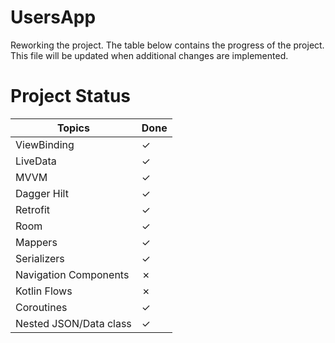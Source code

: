 # UsersApp
Reworking the project. The table below contains the progress of the project.
This file will be updated when additional changes are implemented.

# Project Status

|         Topics         | Done |
|------------------------|------|
| ViewBinding            | ✓    |
| LiveData               | ✓    |
| MVVM                   | ✓    |
| Dagger Hilt            | ✓    |
| Retrofit               | ✓    |
| Room                   | ✓    |
| Mappers                | ✓    |
| Serializers            | ✓    |
| Navigation Components  | ✗    |
| Kotlin Flows           | ✗    |
| Coroutines             | ✓    |
| Nested JSON/Data class | ✓    |

